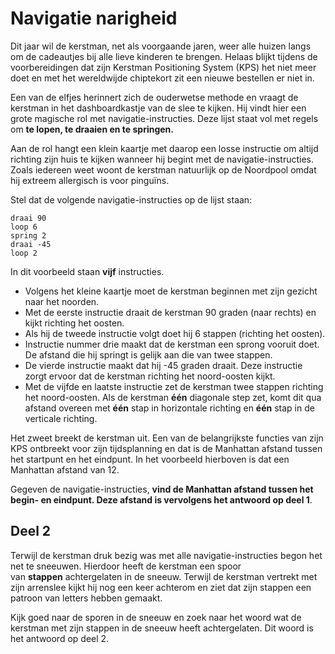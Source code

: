 # Navigatie narigheid

Dit jaar wil de kerstman, net als voorgaande jaren, weer alle huizen langs om de cadeautjes bij alle lieve kinderen te brengen. Helaas blijkt tijdens de voorbereidingen dat zijn Kerstman Positioning System (KPS) het niet meer doet en met het wereldwijde chiptekort zit een nieuwe bestellen er niet in.

Een van de elfjes herinnert zich de ouderwetse methode en vraagt de kerstman in het dashboardkastje van de slee te kijken. Hij vindt hier een grote magische rol met navigatie-instructies. Deze lijst staat vol met regels om **te lopen, te draaien en te springen.**

Aan de rol hangt een klein kaartje met daarop een losse instructie om altijd richting zijn huis te kijken wanneer hij begint met de navigatie-instructies. Zoals iedereen weet woont de kerstman natuurlijk op de Noordpool omdat hij extreem allergisch is voor pinguïns.

Stel dat de volgende navigatie-instructies op de lijst staan:

```
draai 90  
loop 6  
spring 2  
draai -45  
loop 2
```

In dit voorbeeld staan **vijf** instructies.

-   Volgens het kleine kaartje moet de kerstman beginnen met zijn gezicht naar het noorden.
-   Met de eerste instructie draait de kerstman 90 graden (naar rechts) en kijkt richting het oosten.
-   Als hij de tweede instructie volgt doet hij 6 stappen (richting het oosten).
-   Instructie nummer drie maakt dat de kerstman een sprong vooruit doet. De afstand die hij springt is gelijk aan die van twee stappen.
-   De vierde instructie maakt dat hij -45 graden draait. Deze instructie zorgt ervoor dat de kerstman richting het noord-oosten kijkt.
-   Met de vijfde en laatste instructie zet de kerstman twee stappen richting het noord-oosten. Als de kerstman **één** diagonale step zet, komt dit qua afstand overeen met **één** stap in horizontale richting en **één** stap in de verticale richting.

Het zweet breekt de kerstman uit. Een van de belangrijkste functies van zijn KPS ontbreekt voor zijn tijdsplanning en dat is de Manhattan afstand tussen het startpunt en het eindpunt. In het voorbeeld hierboven is dat een Manhattan afstand van 12.

Gegeven de navigatie-instructies, **vind de Manhattan afstand tussen het begin- en eindpunt. Deze afstand is vervolgens het antwoord op deel 1**.

## Deel 2

Terwijl de kerstman druk bezig was met alle navigatie-instructies begon het net te sneeuwen. Hierdoor heeft de kerstman een spoor van **stappen** achtergelaten in de sneeuw. Terwijl de kerstman vertrekt met zijn arrenslee kijkt hij nog een keer achterom en ziet dat zijn stappen een patroon van letters hebben gemaakt.

Kijk goed naar de sporen in de sneeuw en zoek naar het woord wat de kerstman met zijn stappen in de sneeuw heeft achtergelaten. Dit woord is het antwoord op deel 2.